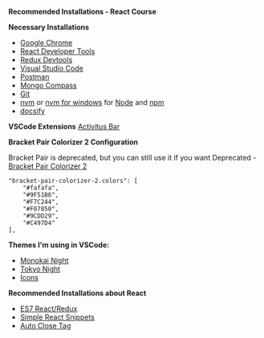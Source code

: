 **Recommended Installations - React Course**

**Necessary Installations**
* [Google Chrome](https://www.google.com/chrome/)
* [React Developer Tools](https://chrome.google.com/webstore/detail/react-developer-tools/fmkadmapgofadopljbjfkapdkoienihi?hl=es&authuser=1)
* [Redux Devtools](https://chrome.google.com/webstore/detail/redux-devtools/lmhkpmbekcpmknklioeibfkpmmfibljd?hl=es)
* [Visual Studio Code](https://code.visualstudio.com/)
* [Postman](https://www.postman.com/downloads/)
* [Mongo Compass](https://www.mongodb.com/try/download/compass)
* [Git](https://git-scm.com/)
* [nvm](https://github.com/nvm-sh/nvm#installing-and-updating) or [nvm for windows](https://github.com/coreybutler/nvm-windows) for [Node](https://nodejs.org/es/) and [npm](https://docs.npmjs.com/cli/v6/commands/npm-install)
* [docsify](https://docsify.js.org/#/?id=docsify)

**VSCode Extensions**
[Activitus Bar](ttps://marketplace.visualstudio.com/items?itemName=Gruntfuggly.activitusbar)

**Bracket Pair Colorizer 2 Configuration**

Bracket Pair is deprecated, but you can still use it if you want
Deprecated - [Bracket Pair Colorizer 2](https://marketplace.visualstudio.com/items?itemName=CoenraadS.bracket-pair-colorizer-2)
```
"bracket-pair-colorizer-2.colors": [
    "#fafafa",
    "#9F51B6",
    "#F7C244",
    "#F07850",
    "#9CDD29",
    "#C497D4"
],
```

**Themes I'm using in VSCode:**

* [Monokai Night](https://marketplace.visualstudio.com/items?itemName=fabiospampinato.vscode-monokai-night)
* [Tokyo Night](https://marketplace.visualstudio.com/items?itemName=enkia.tokyo-night)
* [Icons](https://marketplace.visualstudio.com/items?itemName=PKief.material-icon-theme)

**Recommended Installations about React**

* [ES7 React/Redux](https://marketplace.visualstudio.com/items?itemName=dsznajder.es7-react-js-snippets)
* [Simple React Snippets](https://marketplace.visualstudio.com/items?itemName=burkeholland.simple-react-snippets)
* [Auto Close Tag](https://marketplace.visualstudio.com/items?itemName=formulahendry.auto-close-tag)
